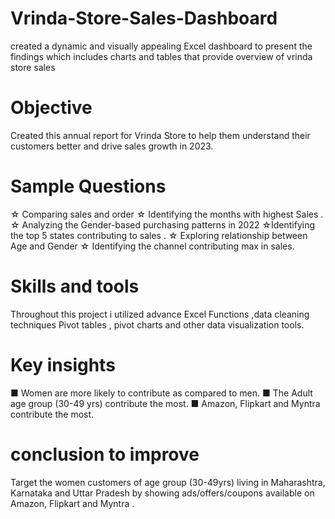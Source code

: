 # Vrinda-Store-Sales-Dashboard
created a dynamic and visually appealing Excel dashboard to present the findings which includes charts and tables that provide overview of vrinda store sales
# Objective
Created this annual report for Vrinda Store to help them understand their customers better and drive sales growth in 2023.
# Sample Questions
☆ Comparing sales and order ☆ Identifying the months with highest Sales . ☆ Analyzing the Gender-based purchasing patterns in 2022 ☆Identifying the top 5 states contributing to sales . ☆ Exploring relationship between Age and Gender ☆ Identifying the channel contributing max in sales.
# Skills and tools
Throughout this project i utilized advance Excel Functions ,data cleaning techniques Pivot tables , pivot charts and other data visualization tools.
# Key insights
■ Women are more likely to contribute as compared to men. ■ The Adult age group (30-49 yrs) contribute the most. ■ Amazon, Flipkart and Myntra contribute the most.
# conclusion to improve
Target the women customers of age group (30-49yrs) living in Maharashtra, Karnataka and Uttar Pradesh by showing ads/offers/coupons available on Amazon, Flipkart and Myntra .
